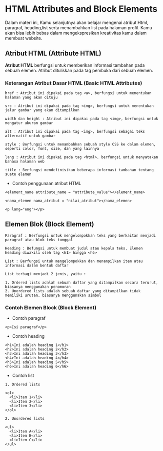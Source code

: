 # HTML Attributes and Block Elements

Dalam materi ini, Kamu selanjutnya akan belajar mengenai atribut Html, paragraf, heading,list serta menambahkan list pada halaman profil. Kamu akan bisa lebih bebas dalam mengekspresikan kreativitas kamu dalam membuat website.

## Atribut HTML (Attribute HTML)

**Atribut HTML** berfungsi untuk memberikan informasi tambahan pada sebuah elemen. Atribut dituliskan pada tag pembuka dari sebuah elemen.

### Keterangan Atribut Dasar HTML (Basic HTML Attributes)

```
href : Atribut ini dipakai pada tag <a>, berfungsi untuk menentukan halaman yang akan dituju

src : Atribut ini dipakai pada tag <img>, berfungsi untuk menentukan jalur gambar yang akan ditampilkan

width dan height : Atribut ini dipakai pada tag <img>, berfungsi untuk mengatur ukuran gambar

alt : Atribut ini dipakai pada tag <img>, berfungsi sebagai teks alternatif untuk gambar

style : Berfungsi untuk menambahkan sebuah style CSS ke dalam elemen, seperti color, font, size, dan yang lainnya

lang : Atribut ini dipakai pada tag <html>, berfungsi untuk menyatakan bahasa halaman web

title : Berfungsi mendefinisikan beberapa informasi tambahan tentang suatu elemen
```

- Contoh penggunaan atribut HTML

```
<element_name attribute_name = "attribute_value"></element_name>

<nama_elemen nama_atribut = "nilai_atribut"></nama_elemen>

<p lang="eng"></p>
```

## Elemen Blok (Block Element)

```
Paragraf : Berfungsi untuk mengelompokkan teks yang berkaitan menjadi paragraf atau blok teks tunggal

Heading : Befungsi untuk membuat judul atau kepala teks, Elemen heading diwakili oleh tag <h1> hingga <h6>

List : Berfungsi untuk mengelompokkan dan menampilkan item atau informasi dalam bentuk daftar

List terbagi menjadi 2 jenis, yaitu :

1. Ordered lists adalah sebuah daftar yang ditampilkan secara terurut, biasanya menggunakan penomoran
2. Unordered lists adalah sebuah daftar yang ditampilkan tidak memiliki urutan, biasanya menggunakan simbol
```

### Contoh Elemen Block (Block Element)

- Contoh paragraf

```
<p>Isi paragraf</p>
```

- Contoh heading

```
<h1>Ini adalah heading 1</h1>
<h2>Ini adalah heading 2</h2>
<h3>Ini adalah heading 3</h3>
<h4>Ini adalah heading 4</h4>
<h5>Ini adalah heading 5</h5>
<h6>Ini adalah heading 6</h6>
```

- Contoh list

```
1. Ordered lists

<ol>
  <li>Item 1</li>
  <li>Item 2</li>
  <li>Item 3</li>
</ol>

2. Unordered lists

<ul>
  <li>Item A</li>
  <li>Item B</li>
  <li>Item C</li>
</ul>
```
